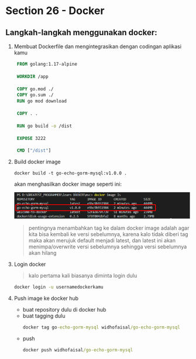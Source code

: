 # Section 26 - Docker

## Langkah-langkah menggunakan docker:
1. Membuat Dockerfile dan mengintegrasikan dengan codingan aplikasi kamu
   ```Dockerfile
    FROM golang:1.17-alpine

    WORKDIR /app

    COPY go.mod ./
    COPY go.sum ./
    RUN go mod download

    COPY . .

    RUN go build -o /dist

    EXPOSE 3222

    CMD ["/dist"]
   ```

2. Build docker image
    ```docker
    docker build -t go-echo-gorm-mysql:v1.0.0 .
    ```
    akan menghasilkan docker image seperti ini:

    <img src="assets/build%20docker.png">

    > pentingnya menambahkan tag ke dalam docker image adalah agar kita bisa kembali ke versi sebelumnya, karena kalo tidak diberi tag maka akan merujuk default menjadi latest, dan latest ini akan menimpa/overwrite versi sebelumnya sehingga versi sebelumnya akan hilang

3. Login docker
   > kalo pertama kali biasanya diminta login dulu
    ```cmd
    docker login -u usernamedockerkamu
    ```

4. Push image ke docker hub
   - buat repository dulu di docker hub
   - buat tagging dulu
     ```cmd
     docker tag go-echo-gorm-mysql widhofaisal/go-echo-gorm-mysql
     ```
   - push 
     ```cmd
     docker push widhofaisal/go-echo-gorm-mysql
     ```